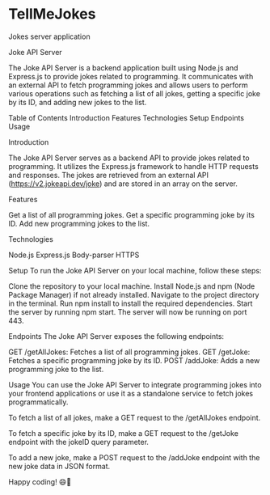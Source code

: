 # TellMeJokes
Jokes server application

Joke API Server

The Joke API Server is a backend application built using Node.js and Express.js to provide jokes related to programming. It communicates with an external API to fetch programming jokes and allows users to perform various operations such as fetching a list of all jokes, getting a specific joke by its ID, and adding new jokes to the list.

Table of Contents
Introduction
Features
Technologies
Setup
Endpoints
Usage

Introduction

The Joke API Server serves as a backend API to provide jokes related to programming. It utilizes the Express.js framework to handle HTTP requests and responses. The jokes are retrieved from an external API (https://v2.jokeapi.dev/joke) and are stored in an array on the server.

Features

Get a list of all programming jokes.
Get a specific programming joke by its ID.
Add new programming jokes to the list.

Technologies

Node.js
Express.js
Body-parser
HTTPS

Setup
To run the Joke API Server on your local machine, follow these steps:

Clone the repository to your local machine.
Install Node.js and npm (Node Package Manager) if not already installed.
Navigate to the project directory in the terminal.
Run npm install to install the required dependencies.
Start the server by running npm start.
The server will now be running on port 443.

Endpoints
The Joke API Server exposes the following endpoints:

GET /getAllJokes: Fetches a list of all programming jokes.
GET /getJoke: Fetches a specific programming joke by its ID.
POST /addJoke: Adds a new programming joke to the list.

Usage
You can use the Joke API Server to integrate programming jokes into your frontend applications or use it as a standalone service to fetch jokes programmatically.

To fetch a list of all jokes, make a GET request to the /getAllJokes endpoint.

To fetch a specific joke by its ID, make a GET request to the /getJoke endpoint with the jokeID query parameter.

To add a new joke, make a POST request to the /addJoke endpoint with the new joke data in JSON format.

Happy coding! 😄🚀
